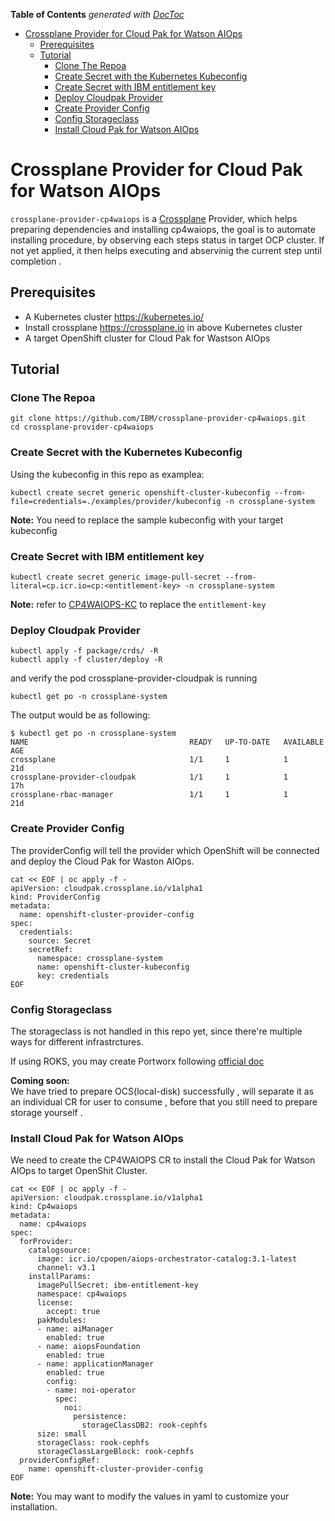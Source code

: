 <!-- START doctoc generated TOC please keep comment here to allow auto update -->
<!-- DON'T EDIT THIS SECTION, INSTEAD RE-RUN doctoc TO UPDATE -->
**Table of Contents**  *generated with [DocToc](https://github.com/thlorenz/doctoc)*

- [Crossplane Provider for Cloud Pak for Watson AIOps](#crossplane-provider-for-cloud-pak-for-watson-aiops)
  - [Prerequisites](#prerequisites)
  - [Tutorial](#tutorial)
    - [Clone The Repoa](#clone-the-repoa)
    - [Create Secret with the Kubernetes Kubeconfig](#create-secret-with-the-kubernetes-kubeconfig)
    - [Create Secret with IBM entitlement key](#create-secret-with-ibm-entitlement-key)
    - [Deploy Cloudpak Provider](#deploy-cloudpak-provider)
    - [Create Provider Config](#create-provider-config)
    - [Config Storageclass](#config-storageclass)
    - [Install Cloud Pak for Watson AIOps](#install-cloud-pak-for-watson-aiops)

<!-- END doctoc generated TOC please keep comment here to allow auto update -->

# Crossplane Provider for Cloud Pak for Watson AIOps

`crossplane-provider-cp4waiops` is a [Crossplane](https://crossplane.io/) Provider, which helps preparing dependencies and installing cp4waiops, the goal is to automate installing procedure, by observing each steps status in target OCP cluster. If not yet applied, it then helps executing and abservinig the current step until completion .

## Prerequisites

- A Kubernetes cluster https://kubernetes.io/
- Install crossplane https://crossplane.io in above Kubernetes cluster
- A target OpenShift cluster for Cloud Pak for Wastson AIOps

## Tutorial

### Clone The Repoa

```shell
git clone https://github.com/IBM/crossplane-provider-cp4waiops.git
cd crossplane-provider-cp4waiops
```

### Create Secret with the Kubernetes Kubeconfig

Using the kubeconfig in this repo as examplea:

```shell
kubectl create secret generic openshift-cluster-kubeconfig --from-file=credentials=./examples/provider/kubeconfig -n crossplane-system
```

**Note:** You need to replace the sample kubeconfig with your target kubeconfig

### Create Secret with IBM entitlement key

```
kubectl create secret generic image-pull-secret --from-literal=cp.icr.io=cp:<entitlement-key> -n crossplane-system
```

**Note:** refer to [CP4WAIOPS-KC](https://www.ibm.com/docs/en/cloud-paks/cp-waiops/3.1.0?topic=installing-preparing-install-cloud-pak#entitlement_keys) to replace the `entitlement-key` 

### Deploy Cloudpak Provider

```shell
kubectl apply -f package/crds/ -R
kubectl apply -f cluster/deploy -R
```

and verify the pod crossplane-provider-cloudpak is running 

```shell
kubectl get po -n crossplane-system
```

The output would be as following:
```console
$ kubectl get po -n crossplane-system
NAME                                    READY   UP-TO-DATE   AVAILABLE   AGE
crossplane                              1/1     1            1           21d
crossplane-provider-cloudpak            1/1     1            1           17h
crossplane-rbac-manager                 1/1     1            1           21d
```

### Create Provider Config

The providerConfig will tell the provider which OpenShift will be connected and deploy the Cloud Pak for Waston AIOps.


```shell
cat << EOF | oc apply -f -
apiVersion: cloudpak.crossplane.io/v1alpha1
kind: ProviderConfig
metadata:
  name: openshift-cluster-provider-config 
spec:
  credentials:
    source: Secret
    secretRef:
      namespace: crossplane-system
      name: openshift-cluster-kubeconfig 
      key: credentials
EOF
```

### Config Storageclass

The storageclass is not handled in this repo yet, since there're multiple ways for different infrastrctures.

If using ROKS, you may create Portworx following [official doc](https://www.ibm.com/docs/en/cloud-paks/cp-waiops/3.1.0?topic=requirements-storage-considerations#portworx-cli) 

**Coming soon:**   
We have tried to prepare OCS(local-disk) successfully , will separate it as an individual CR for user to consume , before that you still need to prepare storage yourself .

### Install Cloud Pak for Watson AIOps

We need to create the CP4WAIOPS CR to install the Cloud Pak for Watson AIOps to target OpenShit Cluster.

```shell
cat << EOF | oc apply -f -
apiVersion: cloudpak.crossplane.io/v1alpha1
kind: Cp4waiops
metadata:
  name: cp4waiops
spec:
  forProvider:
    catalogsource:
      image: icr.io/cpopen/aiops-orchestrator-catalog:3.1-latest
      channel: v3.1
    installParams:
      imagePullSecret: ibm-entitlement-key
      namespace: cp4waiops
      license: 
        accept: true
      pakModules:
      - name: aiManager
        enabled: true
      - name: aiopsFoundation
        enabled: true
      - name: applicationManager
        enabled: true
        config: 
        - name: noi-operator
          spec: 
            noi:
              persistence:
                storageClassDB2: rook-cephfs
      size: small
      storageClass: rook-cephfs
      storageClassLargeBlock: rook-cephfs
  providerConfigRef:
    name: openshift-cluster-provider-config 
EOF
```

**Note:** You may want to modify the values in yaml to customize your installation.



